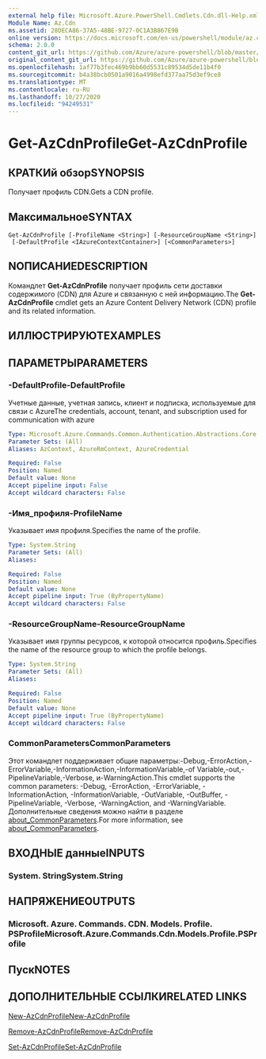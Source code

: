 ```yaml
---
external help file: Microsoft.Azure.PowerShell.Cmdlets.Cdn.dll-Help.xml
Module Name: Az.Cdn
ms.assetid: 28DECA86-37A5-48BE-9727-0C1A3B867E9B
online version: https://docs.microsoft.com/en-us/powershell/module/az.cdn/get-azcdnprofile
schema: 2.0.0
content_git_url: https://github.com/Azure/azure-powershell/blob/master/src/Cdn/Cdn/help/Get-AzCdnProfile.md
original_content_git_url: https://github.com/Azure/azure-powershell/blob/master/src/Cdn/Cdn/help/Get-AzCdnProfile.md
ms.openlocfilehash: 1af77b3fec469b9bb60d5531c89534d5de11b4f0
ms.sourcegitcommit: b4a38bcb0501a9016a4998efd377aa75d3ef9ce8
ms.translationtype: MT
ms.contentlocale: ru-RU
ms.lasthandoff: 10/27/2020
ms.locfileid: "94249531"
---
```

# <span data-ttu-id="2a7c6-101">Get-AzCdnProfile</span><span class="sxs-lookup"><span data-stu-id="2a7c6-101">Get-AzCdnProfile</span></span>

## <span data-ttu-id="2a7c6-102">КРАТКИй обзор</span><span class="sxs-lookup"><span data-stu-id="2a7c6-102">SYNOPSIS</span></span>
<span data-ttu-id="2a7c6-103">Получает профиль CDN.</span><span class="sxs-lookup"><span data-stu-id="2a7c6-103">Gets a CDN profile.</span></span>

## <span data-ttu-id="2a7c6-104">Максимальное</span><span class="sxs-lookup"><span data-stu-id="2a7c6-104">SYNTAX</span></span>

```
Get-AzCdnProfile [-ProfileName <String>] [-ResourceGroupName <String>]
 [-DefaultProfile <IAzureContextContainer>] [<CommonParameters>]
```

## <span data-ttu-id="2a7c6-105">NОПИСАНИЕ</span><span class="sxs-lookup"><span data-stu-id="2a7c6-105">DESCRIPTION</span></span>
<span data-ttu-id="2a7c6-106">Командлет **Get-AzCdnProfile** получает профиль сети доставки содержимого (CDN) для Azure и связанную с ней информацию.</span><span class="sxs-lookup"><span data-stu-id="2a7c6-106">The **Get-AzCdnProfile** cmdlet gets an Azure Content Delivery Network (CDN) profile and its related information.</span></span>

## <span data-ttu-id="2a7c6-107">ИЛЛЮСТРИРУЮТ</span><span class="sxs-lookup"><span data-stu-id="2a7c6-107">EXAMPLES</span></span>

## <span data-ttu-id="2a7c6-108">ПАРАМЕТРЫ</span><span class="sxs-lookup"><span data-stu-id="2a7c6-108">PARAMETERS</span></span>

### <span data-ttu-id="2a7c6-109">-DefaultProfile</span><span class="sxs-lookup"><span data-stu-id="2a7c6-109">-DefaultProfile</span></span>
<span data-ttu-id="2a7c6-110">Учетные данные, учетная запись, клиент и подписка, используемые для связи с Azure</span><span class="sxs-lookup"><span data-stu-id="2a7c6-110">The credentials, account, tenant, and subscription used for communication with azure</span></span>

```yaml
Type: Microsoft.Azure.Commands.Common.Authentication.Abstractions.Core.IAzureContextContainer
Parameter Sets: (All)
Aliases: AzContext, AzureRmContext, AzureCredential

Required: False
Position: Named
Default value: None
Accept pipeline input: False
Accept wildcard characters: False
```

### <span data-ttu-id="2a7c6-111">-Имя_профиля</span><span class="sxs-lookup"><span data-stu-id="2a7c6-111">-ProfileName</span></span>
<span data-ttu-id="2a7c6-112">Указывает имя профиля.</span><span class="sxs-lookup"><span data-stu-id="2a7c6-112">Specifies the name of the profile.</span></span>

```yaml
Type: System.String
Parameter Sets: (All)
Aliases:

Required: False
Position: Named
Default value: None
Accept pipeline input: True (ByPropertyName)
Accept wildcard characters: False
```

### <span data-ttu-id="2a7c6-113">-ResourceGroupName</span><span class="sxs-lookup"><span data-stu-id="2a7c6-113">-ResourceGroupName</span></span>
<span data-ttu-id="2a7c6-114">Указывает имя группы ресурсов, к которой относится профиль.</span><span class="sxs-lookup"><span data-stu-id="2a7c6-114">Specifies the name of the resource group to which the profile belongs.</span></span>

```yaml
Type: System.String
Parameter Sets: (All)
Aliases:

Required: False
Position: Named
Default value: None
Accept pipeline input: True (ByPropertyName)
Accept wildcard characters: False
```

### <span data-ttu-id="2a7c6-115">CommonParameters</span><span class="sxs-lookup"><span data-stu-id="2a7c6-115">CommonParameters</span></span>
<span data-ttu-id="2a7c6-116">Этот командлет поддерживает общие параметры:-Debug,-ErrorAction,-ErrorVariable,-InformationAction,-InformationVariable,-of Variable,-out,-PipelineVariable,-Verbose, и-WarningAction.</span><span class="sxs-lookup"><span data-stu-id="2a7c6-116">This cmdlet supports the common parameters: -Debug, -ErrorAction, -ErrorVariable, -InformationAction, -InformationVariable, -OutVariable, -OutBuffer, -PipelineVariable, -Verbose, -WarningAction, and -WarningVariable.</span></span> <span data-ttu-id="2a7c6-117">Дополнительные сведения можно найти в разделе [about_CommonParameters](http://go.microsoft.com/fwlink/?LinkID=113216).</span><span class="sxs-lookup"><span data-stu-id="2a7c6-117">For more information, see [about_CommonParameters](http://go.microsoft.com/fwlink/?LinkID=113216).</span></span>

## <span data-ttu-id="2a7c6-118">ВХОДНЫЕ данные</span><span class="sxs-lookup"><span data-stu-id="2a7c6-118">INPUTS</span></span>

### <span data-ttu-id="2a7c6-119">System. String</span><span class="sxs-lookup"><span data-stu-id="2a7c6-119">System.String</span></span>

## <span data-ttu-id="2a7c6-120">НАПРЯЖЕНИЕ</span><span class="sxs-lookup"><span data-stu-id="2a7c6-120">OUTPUTS</span></span>

### <span data-ttu-id="2a7c6-121">Microsoft. Azure. Commands. CDN. Models. Profile. PSProfile</span><span class="sxs-lookup"><span data-stu-id="2a7c6-121">Microsoft.Azure.Commands.Cdn.Models.Profile.PSProfile</span></span>

## <span data-ttu-id="2a7c6-122">Пуск</span><span class="sxs-lookup"><span data-stu-id="2a7c6-122">NOTES</span></span>

## <span data-ttu-id="2a7c6-123">ДОПОЛНИТЕЛЬНЫЕ ССЫЛКИ</span><span class="sxs-lookup"><span data-stu-id="2a7c6-123">RELATED LINKS</span></span>

[<span data-ttu-id="2a7c6-124">New-AzCdnProfile</span><span class="sxs-lookup"><span data-stu-id="2a7c6-124">New-AzCdnProfile</span></span>](./New-AzCdnProfile.md)

[<span data-ttu-id="2a7c6-125">Remove-AzCdnProfile</span><span class="sxs-lookup"><span data-stu-id="2a7c6-125">Remove-AzCdnProfile</span></span>](./Remove-AzCdnProfile.md)

[<span data-ttu-id="2a7c6-126">Set-AzCdnProfile</span><span class="sxs-lookup"><span data-stu-id="2a7c6-126">Set-AzCdnProfile</span></span>](./Set-AzCdnProfile.md)


